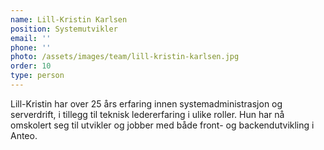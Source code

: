 ```yaml
---
name: Lill-Kristin Karlsen
position: Systemutvikler
email: ''
phone: ''
photo: /assets/images/team/lill-kristin-karlsen.jpg
order: 10
type: person
---
```


Lill-Kristin har over 25 års erfaring innen systemadministrasjon og serverdrift, i tillegg til teknisk ledererfaring i ulike roller. Hun har nå omskolert seg til utvikler og jobber med både front- og backendutvikling i Anteo.
